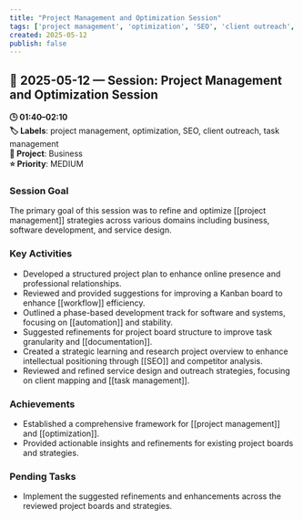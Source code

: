 ```yaml
---
title: "Project Management and Optimization Session"
tags: ['project management', 'optimization', 'SEO', 'client outreach', 'task management']
created: 2025-05-12
publish: false
---
```


## 📅 2025-05-12 — Session: Project Management and Optimization Session

**🕒 01:40–02:10**  
**🏷️ Labels**: project management, optimization, SEO, client outreach, task management  
**📂 Project**: Business  
**⭐ Priority**: MEDIUM  


### Session Goal
The primary goal of this session was to refine and optimize [[project management]] strategies across various domains including business, software development, and service design.

### Key Activities
- Developed a structured project plan to enhance online presence and professional relationships.
- Reviewed and provided suggestions for improving a Kanban board to enhance [[workflow]] efficiency.
- Outlined a phase-based development track for software and systems, focusing on [[automation]] and stability.
- Suggested refinements for project board structure to improve task granularity and [[documentation]].
- Created a strategic learning and research project overview to enhance intellectual positioning through [[SEO]] and competitor analysis.
- Reviewed and refined service design and outreach strategies, focusing on client mapping and [[task management]].

### Achievements
- Established a comprehensive framework for [[project management]] and [[optimization]].
- Provided actionable insights and refinements for existing project boards and strategies.

### Pending Tasks
- Implement the suggested refinements and enhancements across the reviewed project boards and strategies.
